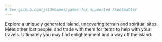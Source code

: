 ```yaml
---
# See github.com/js13kGames/games for supported frontmatter
---
```

Explore a uniquely generated island, uncovering terrain and spiritual sites. Meet other lost people, and trade with them for items to help with your travels. Ultimately you may find enlightenment and a way off the island.
